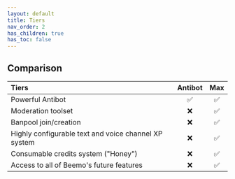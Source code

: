 ```yaml
---
layout: default
title: Tiers
nav_order: 2
has_children: true
has_toc: false
---
```

## Comparison
| **Tiers**                                            | **Antibot** | **Max** |
| :--------------------------------------------------- | :---------: | :-----: |
| Powerful Antibot                                     | ✅          | ✅     |
| Moderation toolset                                   | ❌          | ✅     |
| Banpool join/creation                                | ❌          | ✅     |
| Highly configurable text and voice channel XP system | ❌          | ✅     |
| Consumable credits system ("Honey")                  | ❌          | ✅     |
| Access to all of Beemo's future features             | ❌          | ✅     |